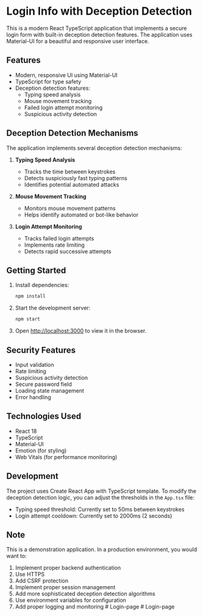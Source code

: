 # Login Info with Deception Detection

This is a modern React TypeScript application that implements a secure login form with built-in deception detection features. The application uses Material-UI for a beautiful and responsive user interface.

## Features

- Modern, responsive UI using Material-UI
- TypeScript for type safety
- Deception detection features:
  - Typing speed analysis
  - Mouse movement tracking
  - Failed login attempt monitoring
  - Suspicious activity detection

## Deception Detection Mechanisms

The application implements several deception detection mechanisms:

1. **Typing Speed Analysis**
   - Tracks the time between keystrokes
   - Detects suspiciously fast typing patterns
   - Identifies potential automated attacks

2. **Mouse Movement Tracking**
   - Monitors mouse movement patterns
   - Helps identify automated or bot-like behavior

3. **Login Attempt Monitoring**
   - Tracks failed login attempts
   - Implements rate limiting
   - Detects rapid successive attempts

## Getting Started

1. Install dependencies:
   ```bash
   npm install
   ```

2. Start the development server:
   ```bash
   npm start
   ```

3. Open [http://localhost:3000](http://localhost:3000) to view it in the browser.

## Security Features

- Input validation
- Rate limiting
- Suspicious activity detection
- Secure password field
- Loading state management
- Error handling

## Technologies Used

- React 18
- TypeScript
- Material-UI
- Emotion (for styling)
- Web Vitals (for performance monitoring)

## Development

The project uses Create React App with TypeScript template. To modify the deception detection logic, you can adjust the thresholds in the `App.tsx` file:

- Typing speed threshold: Currently set to 50ms between keystrokes
- Login attempt cooldown: Currently set to 2000ms (2 seconds)

## Note

This is a demonstration application. In a production environment, you would want to:

1. Implement proper backend authentication
2. Use HTTPS
3. Add CSRF protection
4. Implement proper session management
5. Add more sophisticated deception detection algorithms
6. Use environment variables for configuration
7. Add proper logging and monitoring #   L o g i n - p a g e  
 #   L o g i n - p a g e  
 